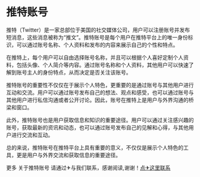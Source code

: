 # 推特账号

推特（Twitter）是一家总部位于美国的社交媒体公司，用户可以注册账号并发布短消息，这些消息被称为“推文”。推特账号是每个用户在推特平台上的唯一身份标识，可以通过账号名称、个人资料和发布的内容来展示自己的个性和特点。

在推特上，每个用户可以自由选择账号名称，并且可以根据个人喜好定制个人资料，包括头像、个人简介等内容。通过账号名称和个人资料，其他用户可以快速了解到账号主人的身份特点，从而决定是否关注该账号。

推特账号的重要性不仅仅在于展示个人特色，更重要的是通过账号与其他用户进行互动和交流。用户可以通过账号发布自己的想法、观点和感受，也可以通过账号与其他用户进行私信沟通或者公开讨论。因此，账号在推特上是用户与外界沟通的桥梁和窗口。

此外，推特账号也是用户获取信息和知识的重要途径。用户可以通过关注感兴趣的账号，获取最新的资讯和动态，也可以通过账号发布自己的见解和心得，与其他用户进行交流和互动。

总的来说，推特账号在推特平台上具有重要的意义，不仅仅是展示个人特色的工具，更是用户与外界交流和获取信息的重要途径。

更多 关于推特账号 请通过✈与我们联系，感谢阅读,谢谢！[点✈这里联系](https://tg.k02.cc)